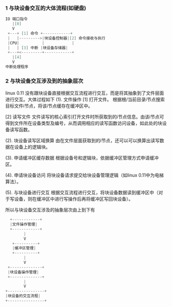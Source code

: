 ### 1 与块设备交互的大体流程(如硬盘)
```C
IO 端口指令
   |[0]
   V
 +---+ [1] 命令 +------------+
 |   |--------->|块设备控制器|[2] 命令接收与执行 
 |CPU|          |            |
 |   | [3] 中断 |块设备存储器|
 +---+<---------+------------+
   |[4]
   V
中断处理程序
```

### 2 与块设备交互涉及到的抽象层次
linux 0.11 没有跟块设备直接根据交互流程进行交互，而是将其抽象到了文件层面进行交互。大体过程如下
(1). 文件操作
[1] 打开文件。
根据根/当前目录i节点搜索目标文件i节点，将该i节点缓存在缓冲区中。

[2] 读写文件
文件读写的核心索引打开文件时所获取到的i节点信息。由该i节点可得到文件所在设备类型及编号，从而调用相应的读写函数访问设备，如此处的块设备读写函数。

(2). 块设备读写区域换算
由在文件层面获取到的i节点，还可以可以换算出读写数据在设备上的逻辑块。

(3). 申请缓冲区缓存数据
根据设备号和逻辑块，依据缓冲区管理方式申请缓冲区。

(4). 申请块设备访问
将块设备请求提交给块设备管理逻辑（如linux 0.11中为电梯算法）。

(5). 与块设备进行交互
根据交互流程进行交互，将块设备数据读到缓冲区中（对于写设备，则在缓冲区中进行写操作后再将缓冲区写回块设备）。

所以与块设备交互涉及的抽象层次由上到下有
```C
  +------------+
  |文件操作管理|
  +------------+
        |
        V
   +----------+
   |缓冲区管理|
   +----------+
        |
        V
 +--------------+
 |块设备操作管理|
 +--------------+
        |
        V
+----------------+
|块设备的交互流程|
+----------------+
```